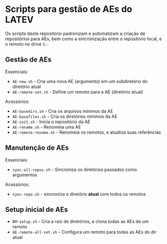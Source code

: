 # Scripts para gestão de AEs do LATEV

Os scripts deste repositório padronizam e automatizam a criação de repositórios para AEs, bem como a sincronização entre o repositório local, e o remoto no drive `S:`.

## Gestão de AEs

Essenciais:

- `AE-new.sh` - Cria uma nova AE (argumento) em um subdiretório do diretório atual
- `AE-remote-set.sh` - Define um remoto para a AE (diretório atual)

Acessórios:

- `AE-basedirs.sh` - Cria os arquivos mínimos da AE
- `AE-basefiles.sh` - Cria os diretóriso mínimos da AE
- `AE-init.sh` - Inicia o repositório da AE
- `AE-rename.sh` - Renomeia uma AE
- `AE-remote-rename.sh` - Renomeia os remotos, e atualiza suas referências

## Manutenção de AEs

Essenciais:

- `sync-all-repos.sh` - Sincroniza os diretórios passados como argumentos

Acessórios:

- `sync-repo.sh` - sincroniza o diretório **atual** com todos os remotos

## Setup inicial de AEs

- `BM-setup.sh` - Cria a raiz de diretórios, e clona todas as AEs de um remoto
- `AE-remote-all-set.sh` - Configura um remoto para todas as AEs do dir atual

